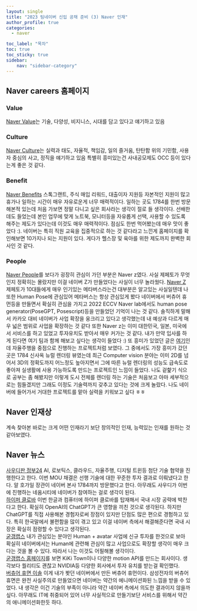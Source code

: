 ```yaml
---
layout: single
title: "2023 팀네이버 신입 공채 준비 (3) Naver 인재"
author_profile: true
categories:
  - naver

toc_label: "목차"
toc: true
toc_sticky: true
sidebar:
    nav: "sidebar-category"
---
```


## Naver careers 홈페이지
### Value
[Naver Value](https://recruit.navercorp.com/cnts/value)는 기술, 다양성, 비지니스, 시대를 담고 있다고 얘기하고 있음

### Culture
[Naver Culture](https://recruit.navercorp.com/cnts/culture)는 실력과 태도, 자율적, 책임감, 일의 즐거움, 탄탄함 위의 기민함, 사용자 중심의 사고, 정직을 얘기하고 있음 특별히 흥미있는건 사내공모제도 OCC 등이 있다는게 좋은 것 같다.

### Benefit
[Naver Benefits](https://recruit.navercorp.com/cnts/benefits) 스톡그랜트, 주식 매입 리워드, 대출이자 지원등 자본적인 지원이 많고 휴가나 일하는 시간이 매우 자유로운게 너무 매력적이다. 일하는 곳도 1784를 한번 방문해본적 있는데 처음 가보면 정말 다니고 싶은 회사라는 생각이 절로 들 생각이다. 선배한데도 들었는데 본인 업무에 맞게 노트북, 모니터등을 자유롭게 선택, 사용할 수 있도록 해주는 제도가 있다는데 이것도 매우 매력적이다. 점심도 한번 먹어봤는데 매우 맛이 좋았다 :). 네이버는 특히 직원 교육을 집중적으로 하는 것 같다라고 느낀게 홈페이지를 확인해보면 10가지나 되는 지원이 있다. 게다가 헬스장 및 육아를 위한 제도까지 완벽한 회사인 것 같다.

### People
[Naver People](https://recruit.navercorp.com/cnts/people)를 보다가 굉장히 관심이 가던 부분은 Naver z였다. 사실 제페토가 무엇인지 정확히는 몰랐지만 이걸 네이버 Z가 만들었다는 사실이 너무 놀라웠다. [Naver Z](https://www.naverz-corp.com/) 제페토가 10대들에게 매우 인기있는 메타버스라는건 대부분은 알고있는 사실일텐데 나 또한 Human Pose에 관심있어 메타버스는 항상 관심있게 봤다 네이버에서 버츄어 휴먼등을 만들면서 확실히 관심을 가지고 2022 ECCV Naver lab에서도 human pose generator(PoseGPT, Posescript)등을 만들었던 기억이 나는 것 같다. 솔직하게 말해서 카카오 대비 네이버가 사업 확장을 웅크리고 있다고 생각했는데 내 예상과 다르게 매우 넓은 범위로 사업을 확장하는 것 같다 또한 Naver z는 이미 대한민국, 일본, 미국에서 서비스를 하고 있었고 투자유치도 받아서 매우 커가는 것 같다. 내가 만약 입사를 하게 된다면 여기 팀과 함께 해보고 싶다는 생각이 들었다 :) 또 흥미가 있었던 글은 [여기](https://recruit.navercorp.com/cnts/people_detail?id=12)인데 자율주행을 중점으로 진행하는 프로젝트처럼 보였다. 그 중에서도 가장 흥미가 갔던 곳은 1784 신사옥 뉴럴 렌더링 뷰였는데 최근 Computer vision 분야는 이미 2D를 넘어서 3D의 정확도까지 어느정도 높아지면서 그에 따른 뉴럴 렌더링의 성능도 급속도로 좋아져 실생활에 사용 가능하도록 만드는 프로젝트인 느낌이 들었다. 나도 겉핥기 식으로 공부는 좀 해봤지만 이렇게 도시 전체를 렌더링 하는 기술은 처음보고 아마 세부적으로는 힘들겠지만 그래도 이정도 기술력까지 갖추고 있다는 것에 크게 놀랐다. 나도 네이버에 들어가서 거대한 프로젝트를 맡아 실력을 키워보고 싶다 ㅎㅎ

## Naver 인재상
계속 찾아본 바로는 크게 어떤 인재라기 보단 창의적인 인재, 능력있는 인재를 원하는 것 같아보였다.

## Naver 뉴스
[사우디판 정부24](https://www.seoul.co.kr/news/newsView.php?id=20230330500203) AI, 로보틱스, 클라우드, 자율주행, 디지털 트윈등 첨단 기술 협약을 진행한다고 한다. 이번 MOU 채결은 선행 기술에 대한 꾸준한 투자 결과로 이뤄냈다고 한다. 알 호가일 장관이 네이버 본사 1784까지 방문했다고 한다. 아무래도 사우디가 이번에 진행하는 네옴시티에 네이버가 참여하는 걸로 생각이 된다.  
[하이퍼 클로바](https://www.techm.kr/news/articleView.html?idxno=108557) 이번 한글과 컴퓨터에 하이퍼 클로바를 탑재해서 국내 시장 공략에 박찬다고 한다. 확실히 OpenAI의 ChatGPT가 큰 영향을 끼친 것으로 생각된다. 하지만 ChatGPT를 직접 사용해본 경험자로써 장점이 있지만 단점도 많은 편으로 경험하고 있다. 특히 한국말에서 불편함을 많이 겪고 있고 이걸 네이버 측에서 해결해준다면 국내 시장은 확실히 점령할 수 있다고 생각된다.  
[굳갱랩스](https://www.getnews.co.kr/news/articleView.html?idxno=620110) 내가 관심있는 분야인 Human + avatar 사업에 신규 투자를 한것으로 보아 확실히 네이버에서는 Human에 관련해 관심이 많고 사업으로도 확장할 생각이 매우 크다는 것을 볼 수 있다. 따라서 나는 이것도 어필해볼 생각이다.  
[굳갱랩스 홈페이지](https://goodganglabs.com/Products)를 보면 KiKi Town이나 다양한 motion API를 만드는 회사이다. 생각보다 퀄리티도 괜찮고 NVIDIA등 다양한 회사에서 투자 유치를 받는걸 확인했다.  
[버츄어 휴면 이솔](https://www.ddaily.co.kr/news/article/?no=236939) 이게 내가 봣던 네이버에서 만든 버츄어 휴먼이다. 삼성전자의 버츄어 휴면은 완전 사실주의로 만들었으면 네이버는 약간의 에니메이션화된 느낌을 받을 수 있었다. 내 생각은 이건 기술의 부족이 아니라 약간 네이버 측에서 의도한 결과이지 않을까 싶다. 아무래도 IT에 취중되어 있어 너무 사실적으로 만들기보단 서비스를 위해서 약간의 애니메이션화한듯 하다.